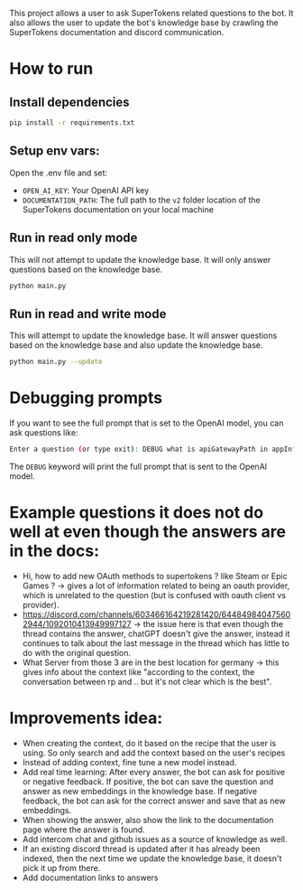 This project allows a user to ask SuperTokens related questions to the bot. It also allows the user to update the bot's knowledge base by crawling the SuperTokens documentation and discord communication.

# How to run

## Install dependencies

```bash
pip install -r requirements.txt
```

## Setup env vars:
Open the .env file and set:
- `OPEN_AI_KEY`: Your OpenAI API key
- `DOCUMENTATION_PATH`: The full path to the `v2` folder location of the SuperTokens documentation on your local machine

## Run in read only mode
This will not attempt to update the knowledge base. It will only answer questions based on the knowledge base.

```bash
python main.py
```

## Run in read and write mode
This will attempt to update the knowledge base. It will answer questions based on the knowledge base and also update the knowledge base.

```bash
python main.py --update
```

# Debugging prompts
If you want to see the full prompt that is set to the OpenAI model, you can ask questions like:
```bash
Enter a question (or type exit): DEBUG what is apiGatewayPath in appInfo?
```

The `DEBUG` keyword will print the full prompt that is sent to the OpenAI model.

# Example questions it does not do well at even though the answers are in the docs:
- Hi, how to add new OAuth methods to supertokens ? like Steam or Epic Games ? -> gives a lot of information related to being an oauth provider, which is unrelated to the question (but is confused with oauth client vs provider).
- https://discord.com/channels/603466164219281420/644849840475602944/1092010413949997127 -> the issue here is that even though the thread contains the answer, chatGPT doesn't give the answer, instead it continues to talk about the last message in the thread which has little to do with the original question.
- What Server from those 3 are in the best location for germany -> this gives info about the context like "according to the context, the conversation between rp and <user>.. but it's not clear which is the best".

# Improvements idea:
- When creating the context, do it based on the recipe that the user is using. So only search and add the context based on the user's recipes
- Instead of adding context, fine tune a new model instead.
- Add real time learning: After every answer, the bot can ask for positive or negative feedback. If positive, the bot can save the question and answer as new embeddings in the knowledge base. If negative feedback, the bot can ask for the correct answer and save that as new embeddings.
- When showing the answer, also show the link to the documentation page where the answer is found.
- Add intercom chat and github issues as a source of knowledge as well.
- If an existing discord thread is updated after it has already been indexed, then the next time we update the knowledge base, it doesn't pick it up from there.
- Add documentation links to answers